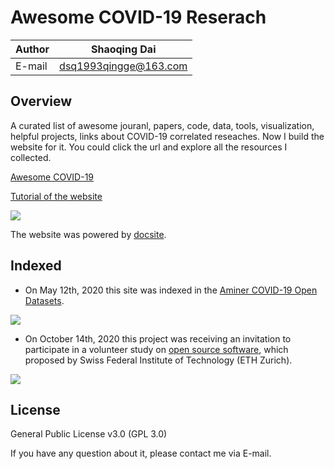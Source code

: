 # Awesome COVID-19 Reserach

|Author|Shaoqing Dai|
|---|---|
|E-mail|dsq1993qingge@163.com|

## Overview

A curated list of awesome jouranl, papers, code, data, tools, visualization, helpful projects, links about COVID-19 correlated reseaches. Now I build the website for it. You could click the url and explore all the resources I collected.

[Awesome COVID-19](http://covid19.gisersqdai.top/en-us/index.html)

[Tutorial of the website](http://gisersqdai.top/2020/05/07/Tutorial-of-the-Website/)

![](https://github.com/GISerDaiShaoqing/Awesome_COVID-19/blob/master/img/websnapt.png)

The website was powered by [docsite](https://github.com/txd-team/docsite). 

## Indexed

- On May 12th, 2020 this site was indexed in the [Aminer COVID-19 Open Datasets](https://aminer.cn/data-covid19/?lang=en).

![](https://github.com/GISerDaiShaoqing/Awesome_COVID-19/blob/master/img/indexedaminer.png)

- On October 14th, 2020 this project was receiving an invitation to participate in a volunteer study on [open source software](https://blogs.ethz.ch/open-source-research/), which proposed by Swiss Federal Institute of Technology (ETH Zurich).

![](https://github.com/GISerDaiShaoqing/Awesome_COVID-19/blob/master/img/ETH.png)

## License

General Public License v3.0 (GPL 3.0)

If you have any question about it, please contact me via E-mail.

